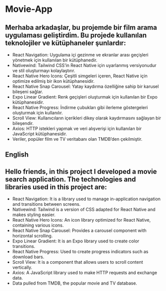 # Movie-App
## Merhaba arkadaşlar, bu projemde bir film arama uygulaması geliştirdim. Bu projede kullanılan teknolojiler ve kütüphaneler şunlardır:

* React Navigation: Uygulama içi gezinme ve ekranlar arası geçişleri yönetmek için kullanılan bir kütüphanedir.
* Nativewind: Tailwind CSS’in React Native için uyarlanmış versiyonudur ve stil oluşturmayı kolaylaştırır.
* React Native Hero Icons: Çeşitli simgeleri içeren, React Native için optimize edilmiş bir ikon kütüphanesidir.
* React Native Snap Carousel: Yatay kaydırma özelliğine sahip bir karusel bileşeni sağlar.
* Expo Linear Gradient: Renk geçişleri oluşturmak için kullanılan bir Expo kütüphanesidir.
* React Native Progress: İndirme çubukları gibi ilerleme göstergeleri oluşturmak için kullanılır.
* Scroll View: Kullanıcıların içerikleri dikey olarak kaydırmasını sağlayan bir bileşendir.
* Axios: HTTP istekleri yapmak ve veri alışverişi için kullanılan bir JavaScript kütüphanesidir.
* Veriler, popüler film ve TV veritabanı olan TMDB’den çekilmiştir.

## English 

## Hello friends, in this project I developed a movie search application. The technologies and libraries used in this project are:

* React Navigation: It is a library used to manage in-application navigation and transitions between screens.
 * Nativewind: Tailwind is a version of CSS adapted for React Native and makes styling easier.
 * React Native Hero Icons: An icon library optimized for React Native, containing various icons.
 * React Native Snap Carousel: Provides a carousel component with horizontal scrolling.
 * Expo Linear Gradient: It is an Expo library used to create color transitions.
 * React Native Progress: Used to create progress indicators such as download bars.
 * Scroll View: It is a component that allows users to scroll content vertically.
 * Axios: A JavaScript library used to make HTTP requests and exchange data.
 * Data pulled from TMDB, the popular movie and TV database.
